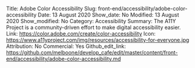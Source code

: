 Title: Adobe Color Accessibility
Slug: front-end/accessibility/adobe-color-accessibility
Date: 13 August 2020
Show_date: No
Modified: 13 August 2020
Show_modified: No
Category: Accessibility
Summary: The A11Y Project is a community-driven effort to make digital accessibility easier.
Link: https://color.adobe.com/create/color-accessibility
Icon: https://www.a11yproject.com/img/resources/accessibility-for-everyone.jpg
Attribution: No
Commercial: Yes
Github_edit_link: https://github.com/melboone/develop_cafe/edit/master/content/front-end/accessibility/adobe-color-accessibility.md